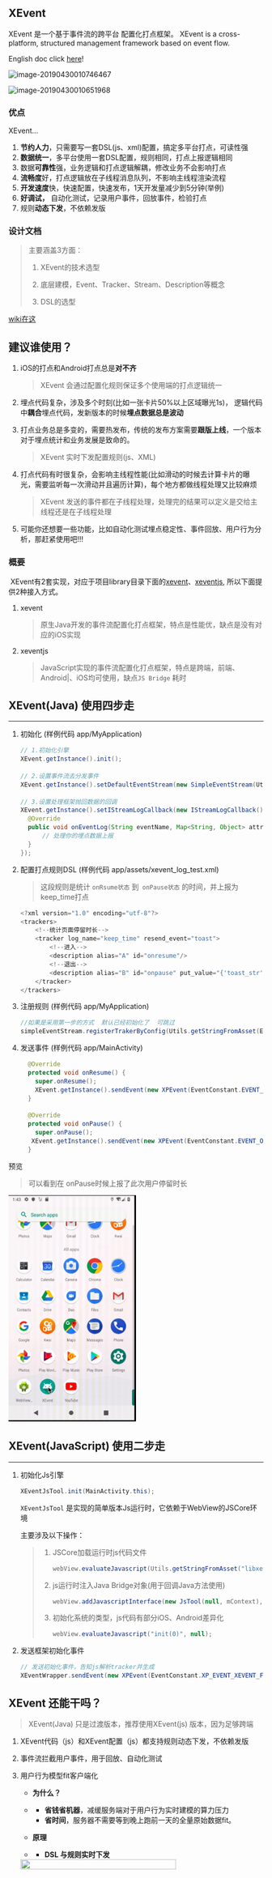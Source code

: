 XEvent
---
XEvent 是一个基于事件流的跨平台 配置化打点框架。
XEvent is a cross-platform, structured management framework based on event flow.

English doc click [here](./README-EN.md)!

![image-20190430010746467](https://ws3.sinaimg.cn/large/006tNc79ly1g2k1sbw06ij31ff0u0wji.jpg)



![image-20190430010651968](https://ws4.sinaimg.cn/large/006tNc79ly1g2k1saxcatj31o20kstdk.jpg)

### 优点

XEvent...

1. **节约人力**，只需要写一套DSL(js、xml)配置，搞定多平台打点，可读性强
2. **数据统一**，多平台使用一套DSL配置，规则相同，打点上报逻辑相同
3. 数据**可靠性**强，业务逻辑和打点逻辑解耦，修改业务不会影响打点
4. **流畅度**好，打点逻辑放在子线程消息队列，不影响主线程渲染流程
5. **开发速度**快，快速配置，快速发布，1天开发量减少到5分钟(举例)
6. **好调试，** 自动化测试，记录用户事件，回放事件，检验打点
7. 规则**动态下发**，不依赖发版

### 设计文档

> 主要涵盖3方面：
>
> 1. XEvent的技术选型
>
> 2. 底层建模，Event、Tracker、Stream、Description等概念
> 3. DSL的选型

[wiki在这](https://github.com/samwangzhibo/XEvent/wiki/XEvent-Design-Document)

## 建议谁使用？

1. iOS的打点和Android打点总是**对不齐**

   >  XEvent 会通过配置化规则保证多个使用端的打点逻辑统一

2. 埋点代码复杂，涉及多个时刻(比如一张卡片50%以上区域曝光1s)， 逻辑代码中**耦合**埋点代码，发新版本的时候**埋点数据总是波动**

3. 打点业务总是多变的，需要热发布，传统的发布方案需要**跟版上线**，一个版本对于埋点统计和业务发展是致命的。

   > XEvent 实时下发配置规则(js、XML)

4. 打点代码有时很复杂，会影响主线程性能(比如滑动的时候去计算卡片的曝光，需要监听每一次滑动并且遍历计算)，每个地方都做线程处理又比较麻烦

   > XEvent 发送的事件都在子线程处理，处理完的结果可以定义是交给主线程还是在子线程处理

5. 可能你还想要一些功能，比如自动化测试埋点稳定性、事件回放、用户行为分析，那赶紧使用吧!!!

### 概要

​	XEvent有2套实现，对应于项目library目录下面的[xevent](library/xevent)、[xeventjs](library/xeventjs), 所以下面提供2种接入方式。

1. xevent

   > 原生Java开发的事件流配置化打点框架，特点是性能优，缺点是没有对应的iOS实现

2. xeventjs

   > JavaScript实现的事件流配置化打点框架，特点是跨端，前端、Android|、iOS均可使用，缺点`JS Bridge` 耗时 

## XEvent(Java) 使用四步走

---

1. 初始化 (样例代码 app/MyApplication)

   ```java
   // 1.初始化引擎
   XEvent.getInstance().init();
   
   // 2.设置事件流去分发事件
   XEvent.getInstance().setDefaultEventStream(new SimpleEventStream(Utils.getStringFromAsset(EVENT_CONFIG_NAME, this)));
   
   // 3.设置处理框架抛回数据的回调
   XEvent.getInstance().setIStreamLogCallback(new IStreamLogCallback() {
     @Override
     public void onEventLog(String eventName, Map<String, Object> attrs) {
         // 处理你的埋点数据上报
     }
   });
   ```

2. 配置打点规则DSL  (样例代码 app/assets/xevent_log_test.xml)

   >  这段规则是统计 `onRsume状态` 到` onPause状态` 的时间，并上报为keep_time打点

   ```java
   <?xml version="1.0" encoding="utf-8"?>
   <trackers>
       <!--统计页面停留时长-->
       <tracker log_name="keep_time" resend_event="toast">
           <!--进入-->
           <description alias="A" id="onresume"/>
           <!--退出-->
           <description alias="B" id="onpause" put_value="{'toast_str':'页面停留时长， 耗时:' + (event_time - A.event_time)/1000 + '秒'}"/>
       </tracker>
   </trackers>
   ```

3. 注册规则 (样例代码  app/MyApplication)

   ```java
   //如果是采用第一步的方式  默认已经初始化了  可跳过
   simpleEventStream.registerTrakerByConfig(Utils.getStringFromAsset(EVENT_CONFIG_NAME, this)); 
   ```

4. 发送事件  (样例代码 app/MainActivity)

   ```java
     @Override
     protected void onResume() {
       super.onResume();
       XEvent.getInstance().sendEvent(new XPEvent(EventConstant.EVENT_ONRESUME));
     }
   
     @Override
     protected void onPause() {
       super.onPause();
      XEvent.getInstance().sendEvent(new XPEvent(EventConstant.EVENT_ONPAUSE));
     }
   ```



预览

> 可以看到在 onPause时候上报了此次用户停留时长

<img src="./shoot/xevent打点效果.gif" width="50%" height="50%" />



## XEvent(JavaScript) 使用二步走

---

1. 初始化Js引擎

   ```java
   XEventJsTool.init(MainActivity.this);
   ```

   `XEventJsTool` 是实现的简单版本Js运行时，它依赖于WebView的JSCore环境

   主要涉及以下操作：

   > 1. JSCore加载运行时js代码文件
   >
   >    ```java
   >    webView.evaluateJavascript(Utils.getStringFromAsset("libxevent.js", mContext), null);
   >    ```
   >
   > 2. js运行时注入Java Bridge对象(用于回调Java方法使用)
   >
   >    ```java
   >    webView.addJavascriptInterface(new JsTool(null, mContext), "xpEventManager");
   >    ```
   >
   > 3. 初始化系统的类型，js代码有部分iOS、Android差异化
   >
   >    ```java
   >    webView.evaluateJavascript("init(0)", null);
   >    ```

2. 发送框架初始化事件

   ```java
   // 发送初始化事件，告知js解析tracker并生成
   XEventWrapper.sendEvent(new XPEvent(EventConstant.XP_EVENT_XEVENT_FRAMEWORK));
   ```



## XEvent 还能干吗？

> XEvent(Java) 只是过渡版本，推荐使用XEvent(js) 版本，因为足够跨端

1. XEvent代码（js）和XEvent配置（js）都支持规则动态下发，不依赖发版

2. 事件流拦截用户事件，用于回放、自动化测试

3. 用户行为模型fit客户端化

   - **为什么？**

   - - **省钱省机器**，减缓服务端对于用户行为实时建模的算力压力
     - **省时间**，服务器不需要等到晚上跑前一天的全量原始数据fit。

   - **原理**

   - - **DSL 与规则实时下发**

   <img src="https://ws4.sinaimg.cn/large/006tNc79ly1g2k29fii6dj30tg0io3zs.jpg" width="80%" height="80%" />

   









